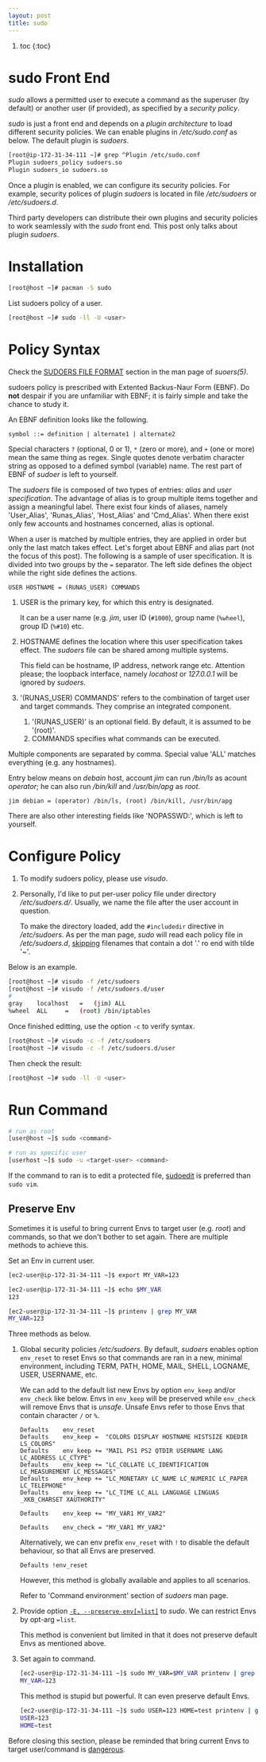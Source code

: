 ```yaml
---
layout: post
title: sudo
---
```


1. toc
{:toc}

# sudo Front End #

*sudo* allows a permitted user to execute a command as the superuser (by default) or another user (if provided), as specified by a *security policy*.

*sudo* is just a front end and depends on a *plugin architecture* to load different security policies. We can enable plugins in */etc/sudo.conf* as below. The default plugin is *sudoers*.

```bash
[root@ip-172-31-34-111 ~]# grep ^Plugin /etc/sudo.conf
Plugin sudoers_policy sudoers.so
Plugin sudoers_io sudoers.so
```

Once a plugin is enabled, we can configure its security policies. For example, security polices of plugin *sudoers* is located in file */etc/sudoers* or */etc/sudoers.d*.

Third party developers can distribute their own plugins and security policies to work seamlessly with the *sudo* front end. This post only talks about plugin *sudoers*.

# Installation #

```bash
[root@host ~]# pacman -S sudo
```

List sudoers policy of a user.

```bash
[root@host ~]# sudo -ll -U <user>
```

# Policy Syntax #

Check the [SUDOERS FILE FORMAT](https://unix.stackexchange.com/a/18880) section in the man page of *suoers(5)*.

sudoers policy is prescribed with Extented Backus-Naur Form (EBNF). Do **not** despair if you are unfamiliar with EBNF; it is fairly simple and take the chance to study it. 

An EBNF definition looks like the following.

```
symbol ::= definition | alternate1 | alternate2
```

Special characters `?` (optional, 0 or 1), `*` (zero or more), and `+` (one or more) mean the same thing as regex. Single quotes denote verbatim character string as opposed to a defined symbol (variable) name. The rest part of EBNF of *sudoer* is left to yourself.

The *sudoers* file is composed of two types of entries: *alias* and *user specification*. The advantage of alias is to group multiple items together and assign a meaningful label. There exist four kinds of aliases, namely 'User_Alias', 'Runas_Alias', 'Host_Alias' and 'Cmd_Alias'. When there exist only few accounts and hostnames concerned, alias is optional.

When a user is matched by multiple entries, they are applied in order but only the last match takes effect. Let's forget about EBNF and alias part (not the focus of this post). The following is a sample of user specification. It is divided into two groups by the `=` separator. The left side defines the object while the right side defines the actions.

```
USER HOSTNAME = (RUNAS_USER) COMMANDS
```

1. USER is the primary key, for which this entry is designated.

   It can be a user name (e.g. *jim*, user ID (`#1000`), group name (`%wheel`), group ID (`%#10`) etc.
2. HOSTNAME defines the location where this user specification takes effect. The *sudoers* file can be shared among multiple systems.

   This field can be hostname, IP address, network range etc. Attention please; the loopback interface, namely *locahost* or *127.0.0.1* will be ignored by *sudoers*.
3. '(RUNAS_USER) COMMANDS' refers to the combination of target user and target commands. They comprise an integrated component.
   1. '(RUNAS_USER)' is an optional field. By default, it is assumed to be '(root)'.
   2. COMMANDS specifies what commands can be executed.

Multiple components are separated by comma. Special value 'ALL' matches everything (e.g. any hostnames).

Entry below means on *debain* host, account *jim* can run */bin/ls* as acount *operator*; he can also run */bin/kill* and */usr/bin/apg* as *root*.

```
jim debian = (operator) /bin/ls, (root) /bin/kill, /usr/bin/apg
```
There are also other interesting fields like 'NOPASSWD:', which is left to yourself.

# Configure Policy #

1. To modify sudoers policy, please use *visudo*.
2. Personally, I'd like to put per-user policy file under directory */etc/sudoers.d/*. Usually, we name the file after the user account in question.

   To make the directory loaded, add the `#includedir` directive in */etc/sudoers*. As per the man page, *sudo* will read each policy file in */etc/sudoers.d*, [skipping](https://bugs.centos.org/view.php?id=5017) filenames that contain a dot '.' ro end with tilde '~'.

Below is an example.

```bash
[root@host ~]# visudo -f /etc/sudoers
[root@host ~]# visudo -f /etc/sudoers.d/user
#
gray	localhost	=	(jim) ALL
%wheel	ALL		=	(root) /bin/iptables
```

Once finished editting, use the option `-c` to verify syntax.

```bash
[root@host ~]# visudo -c -f /etc/sudoers
[root@host ~]# visudo -c -f /etc/sudoers.d/user
```

Then check the result:

```bash
[root@host ~]# sudo -ll -U <user>
```

# Run Command #

```bash
# run as root
[user@host ~]$ sudo <command>

# run as specific user
[userhost ~]$ sudo -u <target-user> <command>
```

If the command to ran is to edit a protected file, [sudoedit](https://superuser.com/q/785187) is preferred than `sudo vim`.

## Preserve Env ##

Sometimes it is useful to bring current Envs to target user (e.g. *root*) and commands, so that we don't bother to set again. There are multiple methods to achieve this.

Set an Env in current user.

```bash
[ec2-user@ip-172-31-34-111 ~]$ export MY_VAR=123

[ec2-user@ip-172-31-34-111 ~]$ echo $MY_VAR
123

[ec2-user@ip-172-31-34-111 ~]$ printenv | grep MY_VAR
MY_VAR=123
```

Three methods as below.

1. Global security policies */etc/sudoers*. By default, *sudoers* enables option `env_reset` to reset Envs so that commands are ran in a new, minimal environment, including TERM, PATH, HOME, MAIL, SHELL, LOGNAME, USER, USERNAME, etc.

   We can add to the default list new Envs by option `env_keep` and/or `env_check` like below. Envs in `env_keep` will be preserved while `env_check` will remove Envs that is *unsafe*. Unsafe Envs refer to those Envs that contain character `/` or `%`.
   
   ```
   Defaults    env_reset
   Defaults    env_keep =  "COLORS DISPLAY HOSTNAME HISTSIZE KDEDIR LS_COLORS"
   Defaults    env_keep += "MAIL PS1 PS2 QTDIR USERNAME LANG LC_ADDRESS LC_CTYPE"
   Defaults    env_keep += "LC_COLLATE LC_IDENTIFICATION LC_MEASUREMENT LC_MESSAGES"
   Defaults    env_keep += "LC_MONETARY LC_NAME LC_NUMERIC LC_PAPER LC_TELEPHONE"
   Defaults    env_keep += "LC_TIME LC_ALL LANGUAGE LINGUAS _XKB_CHARSET XAUTHORITY"
   
   Defaults    env_keep += "MY_VAR1 MY_VAR2"

   Defaults    env_check = "MY_VAR1 MY_VAR2"
   ```

   Alternatively, we can env prefix `env_reset` with `!` to disable the default behaviour, so that all Envs are preserved.
   
   ```
   Defaults !env_reset
   ```

   However, this method is globally available and applies to all scenarios.
   
   Refer to 'Command environment' section of *sudoers* man page.
2. Provide option [`-E, --preserve-env[=list]`](https://stackoverflow.com/a/8633575/2336707) to *sudo*. We can restrict Envs by opt-arg `=list`.

   This method is convenient but limited in that it does not preserve default Envs as mentioned above.
3. Set again to command.

   ```bash
   [ec2-user@ip-172-31-34-111 ~]$ sudo MY_VAR=$MY_VAR printenv | grep MY_VAR
   MY_VAR=123
   ```

   This method is stupid but powerful. It can even preserve default Envs.

   ```bash
   [ec2-user@ip-172-31-34-111 ~]$ sudo USER=123 HOME=test printenv | grep -E '^(USER|HOME)='
   USER=123
   HOME=test
   ```

Before closing this section, please be reminded that bring current Envs to target user/command is [dangerous](https://superuser.com/q/232231/221946).
